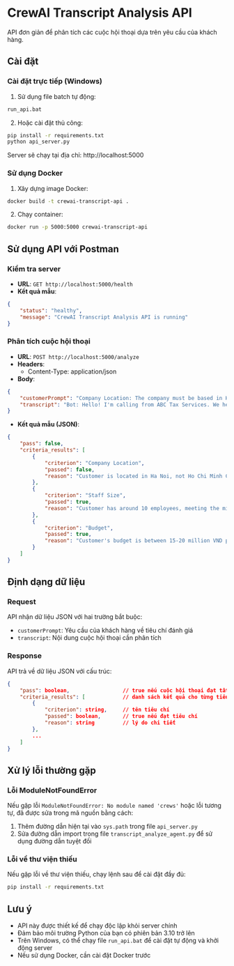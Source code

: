 # CrewAI Transcript Analysis API

API đơn giản để phân tích các cuộc hội thoại dựa trên yêu cầu của khách hàng.

## Cài đặt

### Cài đặt trực tiếp (Windows)

1. Sử dụng file batch tự động:

```bash
run_api.bat
```

2. Hoặc cài đặt thủ công:

```bash
pip install -r requirements.txt
python api_server.py
```

Server sẽ chạy tại địa chỉ: http://localhost:5000

### Sử dụng Docker

1. Xây dựng image Docker:

```bash
docker build -t crewai-transcript-api .
```

2. Chạy container:

```bash
docker run -p 5000:5000 crewai-transcript-api
```

## Sử dụng API với Postman

### Kiểm tra server

- **URL**: `GET http://localhost:5000/health`
- **Kết quả mẫu**:

```json
{
	"status": "healthy",
	"message": "CrewAI Transcript Analysis API is running"
}
```

### Phân tích cuộc hội thoại

- **URL**: `POST http://localhost:5000/analyze`
- **Headers**:
  - Content-Type: application/json
- **Body**:

```json
{
	"customerPrompt": "Company Location: The company must be based in Ho Chi Minh City. Staff Size: At least 10 employees. Budget: More than 10 million VND.",
	"transcript": "Bot: Hello! I'm calling from ABC Tax Services. We help businesses in Ho Chi Minh City with tax filing and financial cost optimization. May I ask where your company is currently located? Customer: We're in Ha Noi. Bot: Thank you! And how many employees does your company currently have? Customer: Around 10 people. Bot: Got it. What is your estimated budget for accounting or tax support services—monthly or annually? Customer: We're considering something between 15 to 20 million VND per year. Bot: That fits well with our service packages. Are you currently managing taxes in-house or working with an external provider? Customer: We've been doing it ourselves, but it's getting complicated so we're thinking about outsourcing. Bot: Understood. Thanks for sharing! Based on what you've told me, I'll send you a detailed quote by email shortly."
}
```

- **Kết quả mẫu (JSON)**:

```json
{
	"pass": false,
	"criteria_results": [
		{
			"criterion": "Company Location",
			"passed": false,
			"reason": "Customer is located in Ha Noi, not Ho Chi Minh City as required."
		},
		{
			"criterion": "Staff Size",
			"passed": true,
			"reason": "Customer has around 10 employees, meeting the minimum requirement of 10 employees."
		},
		{
			"criterion": "Budget",
			"passed": true,
			"reason": "Customer's budget is between 15-20 million VND per year, which is more than the minimum 10 million VND requirement."
		}
	]
}
```

## Định dạng dữ liệu

### Request

API nhận dữ liệu JSON với hai trường bắt buộc:

- `customerPrompt`: Yêu cầu của khách hàng về tiêu chí đánh giá
- `transcript`: Nội dung cuộc hội thoại cần phân tích

### Response

API trả về dữ liệu JSON với cấu trúc:

```json
{
	"pass": boolean,                 // true nếu cuộc hội thoại đạt tất cả tiêu chí
	"criteria_results": [            // danh sách kết quả cho từng tiêu chí
		{
			"criterion": string,     // tên tiêu chí
			"passed": boolean,       // true nếu đạt tiêu chí
			"reason": string         // lý do chi tiết
		},
		...
	]
}
```

## Xử lý lỗi thường gặp

### Lỗi ModuleNotFoundError

Nếu gặp lỗi `ModuleNotFoundError: No module named 'crews'` hoặc lỗi tương tự, đã được sửa trong mã nguồn bằng cách:

1. Thêm đường dẫn hiện tại vào `sys.path` trong file `api_server.py`
2. Sửa đường dẫn import trong file `transcript_analyze_agent.py` để sử dụng đường dẫn tuyệt đối

### Lỗi về thư viện thiếu

Nếu gặp lỗi về thư viện thiếu, chạy lệnh sau để cài đặt đầy đủ:

```bash
pip install -r requirements.txt
```

## Lưu ý

- API này được thiết kế để chạy độc lập khỏi server chính
- Đảm bảo môi trường Python của bạn có phiên bản 3.10 trở lên
- Trên Windows, có thể chạy file `run_api.bat` để cài đặt tự động và khởi động server
- Nếu sử dụng Docker, cần cài đặt Docker trước
